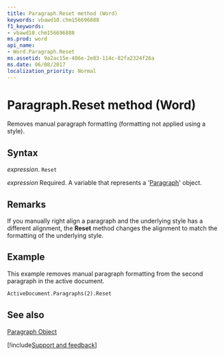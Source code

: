 ```yaml
---
title: Paragraph.Reset method (Word)
keywords: vbawd10.chm156696888
f1_keywords:
- vbawd10.chm156696888
ms.prod: word
api_name:
- Word.Paragraph.Reset
ms.assetid: 9a2ac15e-406e-2e83-114c-82fa2324f26a
ms.date: 06/08/2017
localization_priority: Normal
---
```



# Paragraph.Reset method (Word)

Removes manual paragraph formatting (formatting not applied using a style).


## Syntax

_expression_. `Reset`

_expression_ Required. A variable that represents a '[Paragraph](Word.Paragraph.md)' object.


## Remarks

If you manually right align a paragraph and the underlying style has a different alignment, the  **Reset** method changes the alignment to match the formatting of the underlying style.


## Example

This example removes manual paragraph formatting from the second paragraph in the active document.


```vb
ActiveDocument.Paragraphs(2).Reset
```


## See also


[Paragraph Object](Word.Paragraph.md)

[!include[Support and feedback](~/includes/feedback-boilerplate.md)]